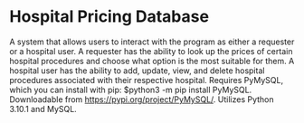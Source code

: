 # Hospital Pricing Database
A system that allows users to interact with the program as either a requester or a hospital user. A requester has the ability to look up the prices of certain hospital procedures and choose what option is the most suitable for them. A hospital user has the ability to add, update, view, and delete hospital procedures associated with their respective hospital. Requires PyMySQL, which you can install with pip: $python3 -m pip install PyMySQL. Downloadable from https://pypi.org/project/PyMySQL/. Utilizes Python 3.10.1 and MySQL.


